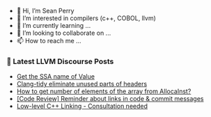 - 👋 Hi, I’m Sean Perry
- 👀 I’m interested in compilers (c++, COBOL, llvm)
- 🌱 I’m currently learning ...
- 💞️ I’m looking to collaborate on ...
- 📫 How to reach me ...

<!---
s66perry/s66perry is a ✨ special ✨ repository because its `README.md` (this file) appears on your GitHub profile.
You can click the Preview link to take a look at your changes.
--->
### 📕 Latest LLVM Discourse Posts

<!-- DISCOURSE-LLVM:START -->
- [Get the SSA name of Value](https://discourse.llvm.org/t/get-the-ssa-name-of-value/60025#post_4)
- [Clang-tidy eliminate unused parts of headers](https://discourse.llvm.org/t/clang-tidy-eliminate-unused-parts-of-headers/66424#post_5)
- [How to get number of elements of the array from AllocaInst?](https://discourse.llvm.org/t/how-to-get-number-of-elements-of-the-array-from-allocainst/71882#post_4)
- [[Code Review] Reminder about links in code &amp; commit messages](https://discourse.llvm.org/t/code-review-reminder-about-links-in-code-commit-messages/71847?page=2#post_23)
- [Low-level C++ Linking - Consultation needed](https://discourse.llvm.org/t/low-level-c-linking-consultation-needed/71884#post_1)
<!-- DISCOURSE-LLVM:END -->
